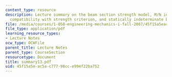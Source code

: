 ```yaml
---
content_type: resource
description: Lecture summary on the beam section strength model, M/N interactions,
  compatibility with strength criterion, and statically indeterminate beam.
file: /media/courses/1-050-engineering-mechanics-i-fall-2007/45f15a5eac5ac77798cce994f22ba752_summary13.pdf
file_type: application/pdf
learning_resource_types:
- Lecture Notes
ocw_type: OCWFile
parent_title: Lecture Notes
parent_type: CourseSection
resourcetype: Document
title: summary13.pdf
uid: 45f15a5e-ac5a-c777-98cc-e994f22ba752
---
```

